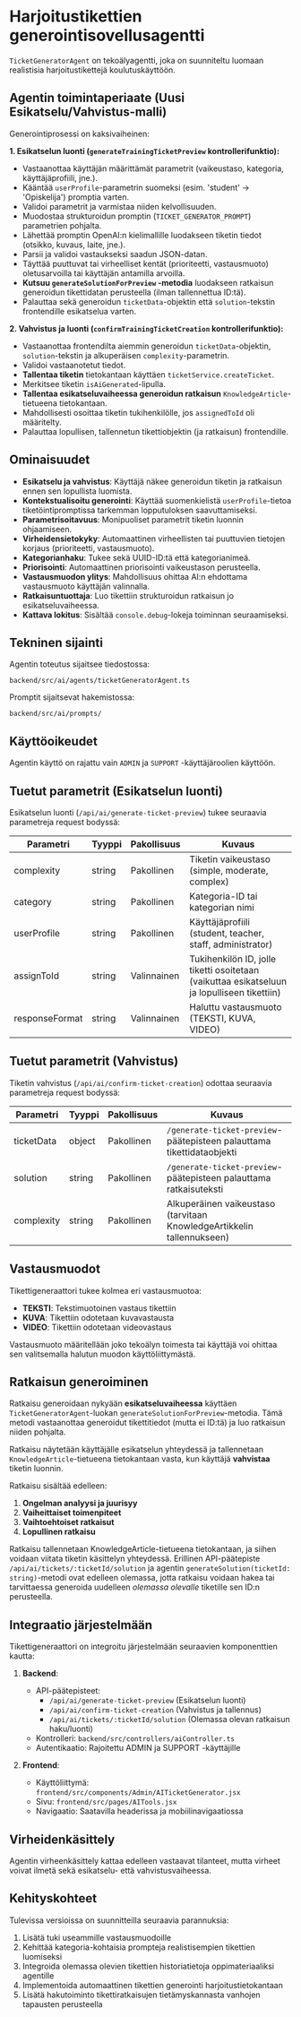 # Harjoitustikettien generointisovellusagentti

`TicketGeneratorAgent` on tekoälyagentti, joka on suunniteltu luomaan realistisia harjoitustikettejä koulutuskäyttöön.

## Agentin toimintaperiaate (Uusi Esikatselu/Vahvistus-malli)

Generointiprosessi on kaksivaiheinen:

**1. Esikatselun luonti (`generateTrainingTicketPreview` kontrollerifunktio):**
   - Vastaanottaa käyttäjän määrittämät parametrit (vaikeustaso, kategoria, käyttäjäprofiili, jne.).
   - Kääntää `userProfile`-parametrin suomeksi (esim. 'student' -> 'Opiskelija') promptia varten.
   - Validoi parametrit ja varmistaa niiden kelvollisuuden.
   - Muodostaa strukturoidun promptin (`TICKET_GENERATOR_PROMPT`) parametrien pohjalta.
   - Lähettää promptin OpenAI:n kielimallille luodakseen tiketin tiedot (otsikko, kuvaus, laite, jne.).
   - Parsii ja validoi vastaukseksi saadun JSON-datan.
   - Täyttää puuttuvat tai virheelliset kentät (prioriteetti, vastausmuoto) oletusarvoilla tai käyttäjän antamilla arvoilla.
   - **Kutsuu `generateSolutionForPreview` -metodia** luodakseen ratkaisun generoidun tikettidatan perusteella (ilman tallennettua ID:tä).
   - Palauttaa sekä generoidun `ticketData`-objektin että `solution`-tekstin frontendille esikatselua varten.

**2. Vahvistus ja luonti (`confirmTrainingTicketCreation` kontrollerifunktio):**
   - Vastaanottaa frontendilta aiemmin generoidun `ticketData`-objektin, `solution`-tekstin ja alkuperäisen `complexity`-parametrin.
   - Validoi vastaanotetut tiedot.
   - **Tallentaa tiketin** tietokantaan käyttäen `ticketService.createTicket`.
   - Merkitsee tiketin `isAiGenerated`-lipulla.
   - **Tallentaa esikatseluvaiheessa generoidun ratkaisun** `KnowledgeArticle`-tietueena tietokantaan.
   - Mahdollisesti osoittaa tiketin tukihenkilölle, jos `assignedToId` oli määritelty.
   - Palauttaa lopullisen, tallennetun tikettiobjektin (ja ratkaisun) frontendille.

## Ominaisuudet

- **Esikatselu ja vahvistus**: Käyttäjä näkee generoidun tiketin ja ratkaisun ennen sen lopullista luomista.
- **Kontekstualisoitu generointi**: Käyttää suomenkielistä `userProfile`-tietoa tiketöintipromptissa tarkemman lopputuloksen saavuttamiseksi.
- **Parametrisoitavuus**: Monipuoliset parametrit tiketin luonnin ohjaamiseen.
- **Virheidensietokyky**: Automaattinen virheellisten tai puuttuvien tietojen korjaus (prioriteetti, vastausmuoto).
- **Kategorianhaku**: Tukee sekä UUID-ID:tä että kategorianimeä.
- **Priorisointi**: Automaattinen priorisointi vaikeustason perusteella.
- **Vastausmuodon ylitys**: Mahdollisuus ohittaa AI:n ehdottama vastausmuoto käyttäjän valinnalla.
- **Ratkaisuntuottaja**: Luo tikettiin strukturoidun ratkaisun jo esikatseluvaiheessa.
- **Kattava lokitus**: Sisältää `console.debug`-lokeja toiminnan seuraamiseksi.

## Tekninen sijainti

Agentin toteutus sijaitsee tiedostossa:
```
backend/src/ai/agents/ticketGeneratorAgent.ts
```

Promptit sijaitsevat hakemistossa:
```
backend/src/ai/prompts/
```

## Käyttöoikeudet

Agentin käyttö on rajattu vain `ADMIN` ja `SUPPORT` -käyttäjäroolien käyttöön.

## Tuetut parametrit (Esikatselun luonti)

Esikatselun luonti (`/api/ai/generate-ticket-preview`) tukee seuraavia parametreja request bodyssä:

| Parametri | Tyyppi | Pakollisuus | Kuvaus |
|-----------|--------|-------------|--------|
| complexity | string | Pakollinen | Tiketin vaikeustaso (simple, moderate, complex) |
| category | string | Pakollinen | Kategoria-ID tai kategorian nimi |
| userProfile | string | Pakollinen | Käyttäjäprofiili (student, teacher, staff, administrator) |
| assignToId | string | Valinnainen | Tukihenkilön ID, jolle tiketti osoitetaan (vaikuttaa esikatseluun ja lopulliseen tikettiin) |
| responseFormat | string | Valinnainen | Haluttu vastausmuoto (TEKSTI, KUVA, VIDEO) |

## Tuetut parametrit (Vahvistus)

Tiketin vahvistus (`/api/ai/confirm-ticket-creation`) odottaa seuraavia parametreja request bodyssä:

| Parametri | Tyyppi | Pakollisuus | Kuvaus |
|-----------|--------|-------------|--------|
| ticketData | object | Pakollinen | `/generate-ticket-preview`-päätepisteen palauttama tikettidataobjekti |
| solution | string | Pakollinen | `/generate-ticket-preview`-päätepisteen palauttama ratkaisuteksti |
| complexity | string | Pakollinen | Alkuperäinen vaikeustaso (tarvitaan KnowledgeArtikkelin tallennukseen) |


## Vastausmuodot

Tikettigeneraattori tukee kolmea eri vastausmuotoa:
- **TEKSTI**: Tekstimuotoinen vastaus tikettiin
- **KUVA**: Tikettiin odotetaan kuvavastausta
- **VIDEO**: Tikettiin odotetaan videovastaus

Vastausmuoto määritellään joko tekoälyn toimesta tai käyttäjä voi ohittaa sen valitsemalla halutun muodon käyttöliittymästä.

## Ratkaisun generoiminen

Ratkaisu generoidaan nykyään **esikatseluvaiheessa** käyttäen `TicketGeneratorAgent`-luokan `generateSolutionForPreview`-metodia. Tämä metodi vastaanottaa generoidut tikettitiedot (mutta ei ID:tä) ja luo ratkaisun niiden pohjalta.

Ratkaisu näytetään käyttäjälle esikatselun yhteydessä ja tallennetaan `KnowledgeArticle`-tietueena tietokantaan vasta, kun käyttäjä **vahvistaa** tiketin luonnin.

Ratkaisu sisältää edelleen:
1. **Ongelman analyysi ja juurisyy**
2. **Vaiheittaiset toimenpiteet**
3. **Vaihtoehtoiset ratkaisut**
4. **Lopullinen ratkaisu**

Ratkaisu tallennetaan KnowledgeArticle-tietueena tietokantaan, ja siihen voidaan viitata tiketin 
käsittelyn yhteydessä.
Erillinen API-päätepiste `/api/ai/tickets/:ticketId/solution` ja agentin `generateSolution(ticketId: string)`-metodi ovat edelleen olemassa, jotta ratkaisu voidaan hakea tai tarvittaessa generoida uudelleen *olemassa olevalle* tiketille sen ID:n perusteella.

## Integraatio järjestelmään

Tikettigeneraattori on integroitu järjestelmään seuraavien komponenttien kautta:

1. **Backend**:
   - API-päätepisteet: 
     - `/api/ai/generate-ticket-preview` (Esikatselun luonti)
     - `/api/ai/confirm-ticket-creation` (Vahvistus ja tallennus)
     - `/api/ai/tickets/:ticketId/solution` (Olemassa olevan ratkaisun haku/luonti)
   - Kontrolleri: `backend/src/controllers/aiController.ts`
   - Autentikaatio: Rajoitettu ADMIN ja SUPPORT -käyttäjille

2. **Frontend**:
   - Käyttöliittymä: `frontend/src/components/Admin/AITicketGenerator.jsx`
   - Sivu: `frontend/src/pages/AITools.jsx`
   - Navigaatio: Saatavilla headerissa ja mobiilinavigaatiossa

## Virheidenkäsittely

Agentin virheenkäsittely kattaa edelleen vastaavat tilanteet, mutta virheet voivat ilmetä sekä esikatselu- että vahvistusvaiheessa.

## Kehityskohteet

Tulevissa versioissa on suunnitteilla seuraavia parannuksia:

1. Lisätä tuki useammille vastausmuodoille
2. Kehittää kategoria-kohtaisia prompteja realistisempien tikettien luomiseksi
3. Integroida olemassa olevien tikettien historiatietoja oppimateriaaliksi agentille
4. Implementoida automaattinen tikettien generointi harjoitustietokantaan 
5. Lisätä hakutoiminto tikettiratkaisujen tietämyskannasta vanhojen tapausten perusteella 